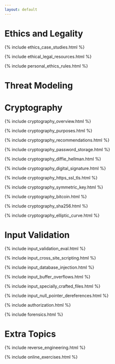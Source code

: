 ```yaml
---
layout: default
---
```


# Ethics and Legality

{% include ethics_case_studies.html %}

{% include ethical_legal_resources.html %}

{% include personal_ethics_rules.html %}

# Threat Modeling

# Cryptography

{% include cryptography_overview.html %}

{% include cryptography_purposes.html %}

{% include cryptography_recommendations.html %}

{% include cryptography_password_storage.html %}

{% include cryptography_diffie_hellman.html %}

{% include cryptography_digital_signature.html %}

{% include cryptography_https_ssl_tls.html %}

{% include cryptography_symmetric_key.html %}

{% include cryptography_bitcoin.html %}

{% include cryptography_sha256.html %}

{% include cryptography_elliptic_curve.html %}

# Input Validation

{% include input_validation_eval.html %}

{% include input_cross_site_scripting.html %}

{% include input_database_injection.html %}

{% include input_buffer_overflows.html %}

{% include input_specially_crafted_files.html %}

{% include input_null_pointer_dereferences.html %}



{% include authorization.html %}

{% include forensics.html %}

# Extra Topics

{% include reverse_engineering.html %}



{% include online_exercises.html %}
